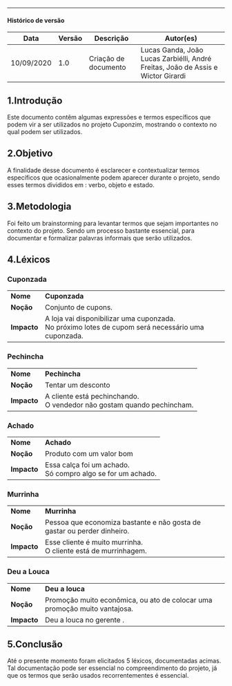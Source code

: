 ---

#### Histórico de versão

| Data       | Versão | Descrição            | Autor(es)       |
| ---------- | ------ | -------------------- | --------------- |
| 10/09/2020 | 1.0 | Criação de documento | Lucas Ganda, João Lucas Zarbiélli, André Freitas, João de Assis e Wictor Girardi |

## 1.Introdução

Este documento contêm algumas expressões e termos específicos que podem vir a ser utilizados no projeto Cuponzim, mostrando o contexto no qual podem ser utilizados.

## 2.Objetivo
A finalidade desse documento é esclarecer e contextualizar termos específicos que ocasionalmente podem aparecer durante o projeto, sendo esses termos divididos em : verbo, objeto e estado. 

## 3.Metodologia
Foi feito um brainstorming para levantar termos que sejam importantes no contexto do projeto. Sendo um processo bastante essencial, para documentar e formalizar palavras informais que serão utilizados.

## 4.Léxicos

###  Cuponzada
|         |        |
| ------- | ------ |
|**Nome**| **Cuponzada**|
|**Noção**| Conjunto de cupons.|
|**Impacto**|  A loja vai disponibilizar uma cuponzada. <br>No próximo lotes de cupom será necessário uma cuponzada.|


###  Pechincha
|         |        |
| ------- | ------ |
|**Nome**| **Pechincha**|
|**Noção**| Tentar um desconto|
|**Impacto**| A cliente está pechinchando. <br>O vendedor não gostam quando pechincham.|

###  Achado
|         |        |
| ------- | ------ |
|**Nome**| **Achado**|
|**Noção**| Produto com um valor bom|
|**Impacto**| Essa calça foi um achado. <br>Só compro algo se for um achado.<br><i>|

###  Murrinha
|         |        |
| ------- | ------ |
|**Nome**| **Murrinha**|
|**Noção**| Pessoa que economiza bastante e não gosta de gastar ou perder dinheiro. |
|**Impacto**| Esse cliente é muito murrinha.<br>O cliente está de murrinhagem.<br>|

###  Deu a Louca
|         |        |
| ------- | ------ |
|**Nome**| **Deu a louca**|
|**Noção**| Promoção muito econômica, ou ato de colocar uma promoção muito vantajosa. |
|**Impacto**| Deu a louca no gerente .|



## 5.Conclusão
Até o presente momento foram elicitados 5 léxicos, documentadas acimas. Tal documentação pode ser essencial no compreendimento do projeto, já que os termos que serão usados recorrentementes é essencial.